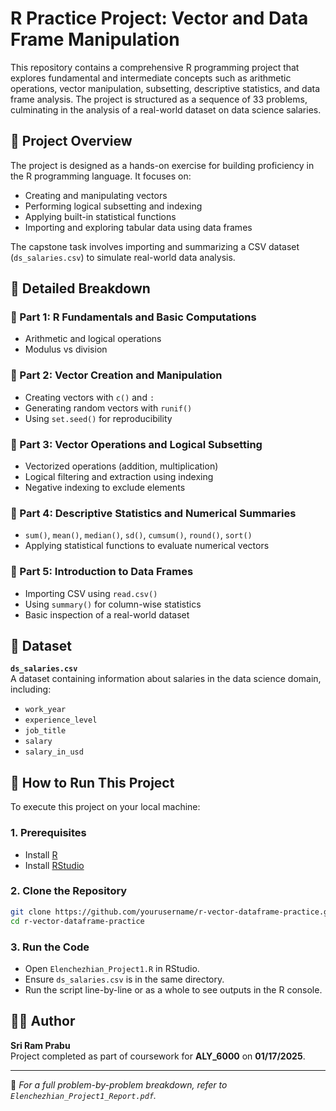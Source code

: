 # R Practice Project: Vector and Data Frame Manipulation

This repository contains a comprehensive R programming project that explores fundamental and intermediate concepts such as arithmetic operations, vector manipulation, subsetting, descriptive statistics, and data frame analysis. The project is structured as a sequence of 33 problems, culminating in the analysis of a real-world dataset on data science salaries.

## 📘 Project Overview

The project is designed as a hands-on exercise for building proficiency in the R programming language. It focuses on:

- Creating and manipulating vectors
- Performing logical subsetting and indexing
- Applying built-in statistical functions
- Importing and exploring tabular data using data frames

The capstone task involves importing and summarizing a CSV dataset (`ds_salaries.csv`) to simulate real-world data analysis.

## 🧩 Detailed Breakdown

### 🔹 Part 1: R Fundamentals and Basic Computations
- Arithmetic and logical operations
- Modulus vs division

### 🔹 Part 2: Vector Creation and Manipulation
- Creating vectors with `c()` and `:`
- Generating random vectors with `runif()`
- Using `set.seed()` for reproducibility

### 🔹 Part 3: Vector Operations and Logical Subsetting
- Vectorized operations (addition, multiplication)
- Logical filtering and extraction using indexing
- Negative indexing to exclude elements

### 🔹 Part 4: Descriptive Statistics and Numerical Summaries
- `sum()`, `mean()`, `median()`, `sd()`, `cumsum()`, `round()`, `sort()`
- Applying statistical functions to evaluate numerical vectors

### 🔹 Part 5: Introduction to Data Frames
- Importing CSV using `read.csv()`
- Using `summary()` for column-wise statistics
- Basic inspection of a real-world dataset

## 📁 Dataset

**`ds_salaries.csv`**  
A dataset containing information about salaries in the data science domain, including:
- `work_year`
- `experience_level`
- `job_title`
- `salary`
- `salary_in_usd`

## 🚀 How to Run This Project

To execute this project on your local machine:

### 1. Prerequisites
- Install [R](https://www.r-project.org/)
- Install [RStudio](https://www.rstudio.com/products/rstudio/)

### 2. Clone the Repository
```bash
git clone https://github.com/yourusername/r-vector-dataframe-practice.git
cd r-vector-dataframe-practice
```

### 3. Run the Code
- Open `Elenchezhian_Project1.R` in RStudio.
- Ensure `ds_salaries.csv` is in the same directory.
- Run the script line-by-line or as a whole to see outputs in the R console.

## 🧑‍💻 Author

**Sri Ram Prabu**  
Project completed as part of coursework for **ALY_6000** on **01/17/2025**.

---

📄 *For a full problem-by-problem breakdown, refer to `Elenchezhian_Project1_Report.pdf`.*
